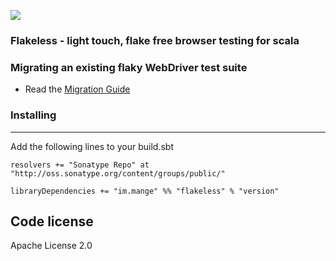 <a href="https://travis-ci.org/alltonp/flakeless" target="_blank"><img src="https://travis-ci.org/alltonp/flakeless.png?branch=master"></a>


### Flakeless - light touch, flake free browser testing for scala


### Migrating an existing flaky WebDriver test suite
- Read the [Migration Guide](src/example/scala/im/mange/flakeless/MigrationGuide.scala)


### Installing
-----
Add the following lines to your build.sbt

    resolvers += "Sonatype Repo" at "http://oss.sonatype.org/content/groups/public/"

    libraryDependencies += "im.mange" %% "flakeless" % "version"


Code license
------------
Apache License 2.0

